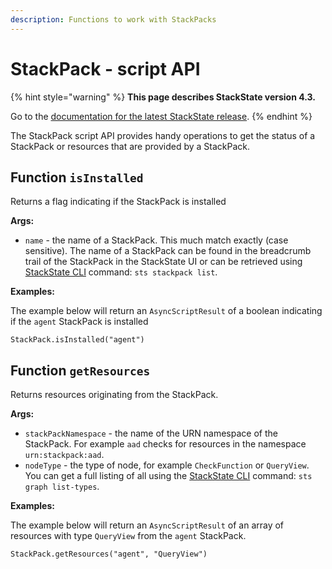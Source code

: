 ```yaml
---
description: Functions to work with StackPacks
---
```


# StackPack - script API

{% hint style="warning" %}
**This page describes StackState version 4.3.**

Go to the [documentation for the latest StackState release](https://docs.stackstate.com/).
{% endhint %}

The StackPack script API provides handy operations to get the status of a StackPack or resources that are provided by a StackPack.

## Function `isInstalled`

Returns a flag indicating if the StackPack is installed

**Args:**

* `name` - the name of a StackPack. This much match exactly \(case sensitive\). The name of a StackPack can be found in the breadcrumb trail of the StackPack in the StackState UI or can be retrieved using [StackState CLI](../../../../setup/installation/cli-install.md) command: `sts stackpack list`.

**Examples:**

The example below will return an `AsyncScriptResult` of a boolean indicating if the `agent` StackPack is installed

```text
StackPack.isInstalled("agent")
```

## Function `getResources`

Returns resources originating from the StackPack.

**Args:**

* `stackPackNamespace` - the name of the URN namespace of the StackPack. For example `aad` checks for resources in the namespace `urn:stackpack:aad`.
* `nodeType` - the type of node, for example `CheckFunction` or `QueryView`. You can get a full listing of all using the [StackState CLI](../../../../setup/installation/cli-install.md) command: `sts graph list-types`.

**Examples:**

The example below will return an `AsyncScriptResult` of an array of resources with type `QueryView` from the `agent` StackPack.

```text
StackPack.getResources("agent", "QueryView")
```

